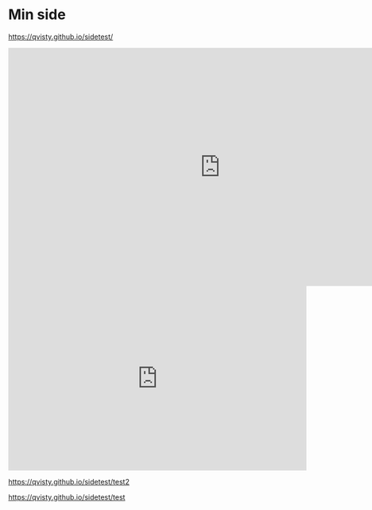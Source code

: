 # Min side
https://qvisty.github.io/sidetest/

<iframe allowfullscreen width='852' height='479' scrolling='no' frameborder='0' style='border: none;' src='https://www.wevideo.com/embed/#1035486475' allowfullscreen></iframe>


<iframe width="600" height="371" seamless frameborder="0" scrolling="no" src="https://docs.google.com/spreadsheets/d/e/2PACX-1vROMdCdUU0lBJzZRz-AQTzZKJAXZdNqfi16nBgc-lHWIMCKiYJniAy4Y1vkzobuoWFvaVRumcTtDKkj/pubchart?oid=1855341277&amp;format=interactive"></iframe>

https://qvisty.github.io/sidetest/test2

https://qvisty.github.io/sidetest/test

